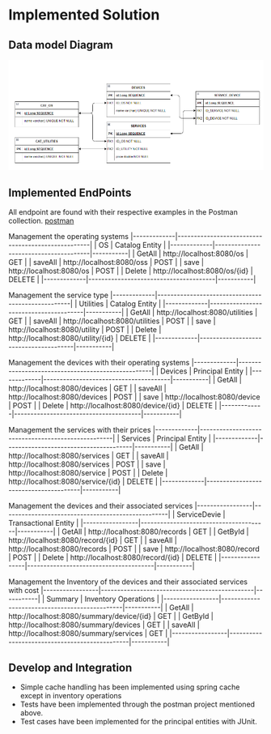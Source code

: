 # Implemented Solution

## Data model Diagram 

![Alt text](/resources/dataModel.PNG?raw=true "dataModel.PNG")

## Implemented EndPoints

All endpoint are found with their respective examples in the Postman collection. [postman](/resources/NinjaPoc.postman_collection.json)

   Management the operating systems
  |-------------|---------------------------------------------------|
  |	OS			|	Catalog Entity									|
  |-------------|---------------------------------------|-----------|
  |	GetAll		|	http://localhost:8080/os			|	GET		|
  |	saveAll		|	http://localhost:8080/oss			|	POST	|
  |	save		|	http://localhost:8080/os			|	POST	|
  |	Delete		|	http://localhost:8080/os/{id}		|	DELETE	|
  |-------------|---------------------------------------|-----------|

   Management the service type
  |-------------|---------------------------------------------------|
  |	Utilities	|	Catalog Entity									|
  |-------------|---------------------------------------|-----------|
  |	GetAll		|	http://localhost:8080/utilities		|	GET		|
  |	saveAll		|	http://localhost:8080/utilities		|	POST	|
  |	save		|	http://localhost:8080/utility		|	POST	|
  |	Delete		|	http://localhost:8080/utility/{id}	|	DELETE	|
  |-------------|---------------------------------------|-----------|

   Management the devices with their operating systems
  |-------------|---------------------------------------------------|
  |	Devices		|	Principal Entity								|
  |-------------|---------------------------------------|-----------|
  |	GetAll		|	http://localhost:8080/devices		|	GET		|
  |	saveAll		|	http://localhost:8080/devices		|	POST	|
  |	save		|	http://localhost:8080/device		|	POST	|
  |	Delete		|	http://localhost:8080/device/{id}	|	DELETE	|
  |-------------|---------------------------------------|-----------|

   Management the services with their prices
  |-------------|---------------------------------------------------|
  |	Services	|	Principal Entity								|
  |-------------|---------------------------------------|-----------|
  |	GetAll		|	http://localhost:8080/services		|	GET		|
  |	saveAll		|	http://localhost:8080/services		|	POST	|
  |	save		|	http://localhost:8080/service		|	POST	|
  |	Delete		|	http://localhost:8080/service/{id}	|	DELETE	|
  |-------------|---------------------------------------|-----------|

   Management the devices and their associated services
  |-----------------|---------------------------------------------------|
  |	ServiceDevie	|	Transactional Entity							|
  |-----------------|---------------------------------------|-----------|
  |	GetAll			|	http://localhost:8080/records		|	GET		|
  |	GetById			|	http://localhost:8080/record/{id}	|	GET		|
  |	saveAll			|	http://localhost:8080/records		|	POST	|
  |	save			|	http://localhost:8080/record		|	POST	|
  |	Delete			|	http://localhost:8080/record/{id}	|	DELETE	|
  |-----------------|---------------------------------------|-----------|

   Management the Inventory of the devices and their associated services with cost
  |-----------------|-----------------------------------------------|-----------|
  |	Summary			|	Inventory Operations									|
  |-----------------|-----------------------------------------------|-----------|
  |	GetAll			|	http://localhost:8080/summary/device/{id}	|	GET		|
  |	GetById			|	http://localhost:8080/summary/devices		|	GET		|
  |	saveAll			|	http://localhost:8080/summary/services		|	GET		|
  |-----------------|-----------------------------------------------|-----------|


## Develop and Integration

   * Simple cache handling has been implemented using spring cache except in inventory operations   
   * Tests have been implemented through the postman project mentioned above.
   * Test cases have been implemented for the principal entities with JUnit.

